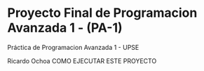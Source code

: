 # Proyecto Final de Programacion Avanzada 1 - (PA-1)
Práctica de Programacion Avanzada 1 - UPSE


Ricardo Ochoa
COMO EJECUTAR ESTE PROYECTO
